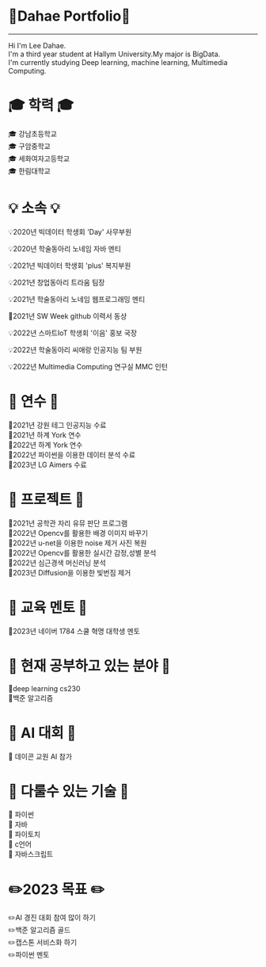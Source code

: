 # 👋Dahae Portfolio👋
-------------------------------------------------------------------------------------------------------------
Hi I'm Lee Dahae.     
I'm a third year student at Hallym University.My major is BigData.     
I'm currently studying Deep learning, machine learning, Multimedia Computing.  

# 🎓 학력 🎓

🎓  강남초등학교   
🎓  구암중학교  
🎓  세화여자고등학교  
🎓  한림대학교  

# 💡 소속 💡

💡2020년 빅데이터 학생회 'Day' 사무부원  

💡2020년 학술동아리 노네임 자바 멘티  

💡2021년 빅데이터 학생회 'plus' 복지부원   

💡2021년 창업동아리 트라움 팀장  

💡2021년 학술동아리 노네임 웹프로그래밍 멘티  

🌱2021년 SW Week github 이력서 동상  

💡2022년 스마트IoT 학생회 '이음' 홍보 국장  

💡2022년 학술동아리 씨애랑 인공지능 팀 부원  

💡2022년 Multimedia Computing 연구실 MMC 인턴  
 
 
# 📗 연수 📗  
📗2021년 강원 테그 인공지능 수료     
📗2021년 하계 York 연수    
📗2022년 하계 York 연수  
📗2022년 파이썬을 이용한 데이터 분석 수료  
📗2023년 LG Aimers 수료

# 📕 프로젝트 📕  
📕2021년 공학관 자리 유뮤 판단 프로그램  
📕2022년 Opencv를 활용한 배경 이미지 바꾸기  
📕2022년 u-net을 이용한 noise 제거 사진 복원  
📕2022년 Opencv를 활용한 실시간 감정,성별 분석  
📕2022년 심근경색 머신러닝 분석  
📕2023년 Diffusion을 이용한 빛번짐 제거
# 📓 교육 멘토 📓   
📓2023년 네이버 1784 스쿨 혁명 대학생 멘토    


# 📙 현재 공부하고 있는 분야 📙   
📙deep learning cs230  
📙백준 알고리즘  

# :blue_book: AI 대회 :blue_book:
:blue_book: 데이콘 교원 AI 참가

# 📒 다룰수 있는 기술 📒  
 📒 파이썬  
 📒 자바   
 📒 파이토치    
 📒 c언어   
 📒 자바스크립트  

# ✏️2023 목표 ✏️  
✏️AI 경진 대회 참여 많이 하기  
✏️백준 알고리즘 골드  
✏️캡스톤 서비스화 하기  
✏️파이썬 멘토  
